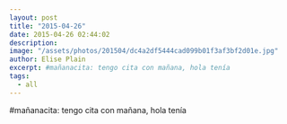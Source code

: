 ```yaml
---
layout: post
title: "2015-04-26"
date: 2015-04-26 02:44:02
description: 
image: "/assets/photos/201504/dc4a2df5444cad099b01f3af3bf2d01e.jpg"
author: Elise Plain
excerpt: #mañanacita: tengo cita con mañana, hola tenía
tags: 
  - all
---
```


#mañanacita: tengo cita con mañana, hola tenía
<p></p>
